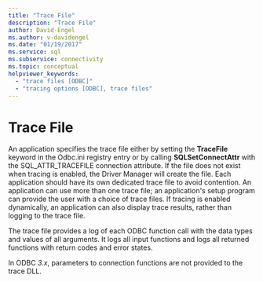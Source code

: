 ```yaml
---
title: "Trace File"
description: "Trace File"
author: David-Engel
ms.author: v-davidengel
ms.date: "01/19/2017"
ms.service: sql
ms.subservice: connectivity
ms.topic: conceptual
helpviewer_keywords:
  - "trace files [ODBC]"
  - "tracing options [ODBC], trace files"
---
```

# Trace File
An application specifies the trace file either by setting the **TraceFile** keyword in the Odbc.ini registry entry or by calling **SQLSetConnectAttr** with the SQL_ATTR_TRACEFILE connection attribute. If the file does not exist when tracing is enabled, the Driver Manager will create the file. Each application should have its own dedicated trace file to avoid contention. An application can use more than one trace file; an application's setup program can provide the user with a choice of trace files. If tracing is enabled dynamically, an application can also display trace results, rather than logging to the trace file.  
  
 The trace file provides a log of each ODBC function call with the data types and values of all arguments. It logs all input functions and logs all returned functions with return codes and error states.  
  
 In ODBC *3.x*, parameters to connection functions are not provided to the trace DLL.
